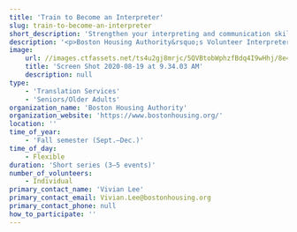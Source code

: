 ```yaml
---
title: 'Train to Become an Interpreter'
slug: train-to-become-an-interpreter
short_description: 'Strengthen your interpreting and communication skills and help low-income, elderly, and disabled people remotely'
description: '<p>Boston Housing Authority&rsquo;s Volunteer Interpreters Program (VIP) was piloted in the fall of 2010 by the <a href="https://www.bostonhousing.org/en/Center-for-Community-Engagement/Language-Access-Division.aspx" title="">Language Access Division</a>, now under the <a href="https://www.bostonhousing.org/en/Center-for-Community-Engagement.aspx" title="">Center for Community Engagement and Civil Rights</a>. VIP has since expanded BHA&rsquo;s language resources to 25 languages and it is instrumental in providing interpretation and translation services for BHA&rsquo;s clients during appointments, community meetings and phone calls, to ensure that families who speak limited English have access to BHA&rsquo;s services. There are three upcoming training sessions for volunteer interpreters in August, September, and October.</p><p>To sign up to volunteer and attend the training sessions, use <a href="https://www.bostonhousing.org/BHA/media/Documents/CCECR/03_Application-form_FIN_1112013_FIN_1242014.pdf" title=""><u>this link</u></a>.</p>'
image:
    url: //images.ctfassets.net/ts4u2gj8mrjc/5QVBtobWphzfBdq4I9wHhj/8e40eaf2fbd26ad4b162b394b7dfaa97/Screen_Shot_2020-08-19_at_9.34.03_AM.png
    title: 'Screen Shot 2020-08-19 at 9.34.03 AM'
    description: null
type:
    - 'Translation Services'
    - 'Seniors/Older Adults'
organization_name: 'Boston Housing Authority'
organization_website: 'https://www.bostonhousing.org/'
location: ''
time_of_year:
    - 'Fall semester (Sept.–Dec.)'
time_of_day:
    - Flexible
duration: 'Short series (3–5 events)'
number_of_volunteers:
    - Individual
primary_contact_name: 'Vivian Lee'
primary_contact_email: Vivian.Lee@bostonhousing.org
primary_contact_phone: null
how_to_participate: ''
---
```

